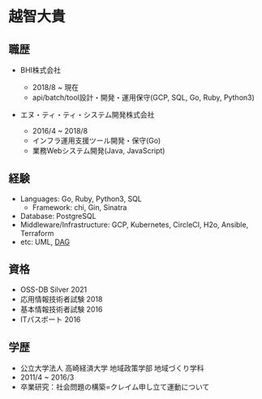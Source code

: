 # 越智大貴

## 職歴
- BHI株式会社
  - 2018/8 ~ 現在
  - api/batch/tool設計・開発・運用保守(GCP, SQL, Go, Ruby, Python3)

- エヌ・ティ・ティ・システム開発株式会社
  - 2016/4 ~ 2018/8
  - インフラ運用支援ツール開発・保守(Go)
  - 業務Webシステム開発(Java, JavaScript)

## 経験
- Languages: Go, Ruby, Python3, SQL
  - Framework: chi, Gin, Sinatra
- Database: PostgreSQL
- Middleware/Infrastructure: GCP, Kubernetes, CircleCI, H2o, Ansible, Terraform
- etc: UML, [DAG](https://github.com/ddddddO/gdag#readme)

## 資格
- OSS-DB Silver 2021
- 応用情報技術者試験 2018
- 基本情報技術者試験 2016
- ITパスポート 2016

## 学歴
- 公立大学法人 高崎経済大学 地域政策学部 地域づくり学科
- 2011/4 ~ 2016/3
- 卒業研究：社会問題の構築=クレイム申し立て運動について